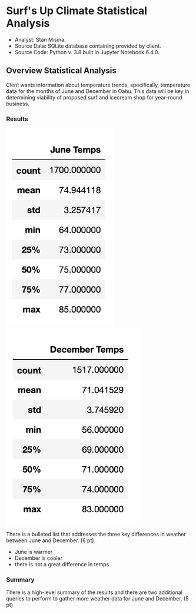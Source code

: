 # Surf's Up Climate Statistical Analysis  
  
  * Analyst: Stan Misina. 
  * Source Data: SQLite database containing  provided by client. 
  * Source Code: Python v. 3.8 built in Jupyter Notebook 6.4.0. 
  
## Overview Statistical Analysis  
  
Clent wants information about temperature trends, specifically, temperature data for the months of June and December in Oahu. This data will be key in determining viability of proposed surf and icecream shop for year-round business.  


### Results  

![june_results](readme_resources/june_temps.png)
![dec_results](readme_resources/dec_temps.png)

There is a bulleted list that addresses the three key differences in weather between June and December. (6 pt)
* June is warmer
* December is cooler
* there is not a great difference in temps


### Summary

There is a high-level summary of the results and there are two additional queries to perform to gather more weather data for June and December. (5 pt)
